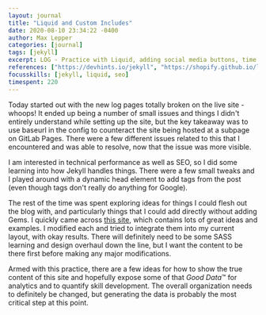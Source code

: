 ```yaml
---
layout: journal
title: "Liquid and Custom Includes"
date: 2020-08-10 23:34:22 -0400
author: Max Lepper
categories: [journal]
tags: [jekyll]
excerpt: LOG - Practice with Liquid, adding social media buttons, time to read
references: ["https://devhints.io/jekyll", "https://shopify.github.io/liquid/", "https://jekyllcodex.org/without-plugins/", "https://www.sureoak.com/seo-tools"]
focusskills: [jekyll, liquid, seo]
timespent: 220
---
```


Today started out with the new log pages totally broken on the live site - whoops! It ended up being a number of small issues and things I didn't entirely understand while setting up the site, but the key takeaway was to use baseurl in the config to counteract the site being hosted at a subpage on GitLab Pages. There were a few different issues related to this that I encountered and was able to resolve, now that the issue was more visible.

I am interested in technical performance as well as SEO, so I did some learning into how Jekyll handles things. There were a few small tweaks and I played around with a dynamic head element to add tags from the post (even though tags don't really do anything for Google).

The rest of the time was spent exploring ideas for things I could flesh out the blog with, and particularly things that I could add directly without adding Gems. I quickly came across [this site]({{page.references[2]}}), which contains lots of great ideas and examples. I modified each and tried to integrate them into my current layout, with okay results. There will definitely need to be some SASS learning and design overhaul down the line, but I want the content to be there first before making any major modifications.

Armed with this practice, there are a few ideas for how to show the true content of this site and hopefully expose some of that _Good Data_™ for analytics and to quantify skill development. The overall organization needs to definitely be changed, but generating the data is probably the most critical step at this point.